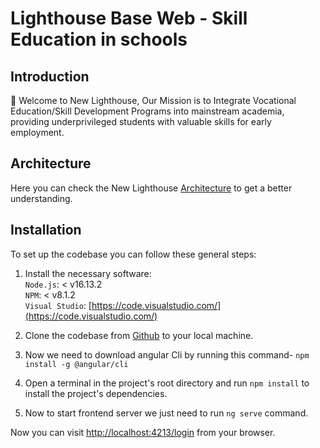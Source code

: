 # Lighthouse Base Web - Skill Education in schools

## Introduction

👋 Welcome to New Lighthouse, Our Mission is to Integrate Vocational Education/Skill Development Programs into mainstream academia, providing underprivileged students with valuable skills for early employment.


## Architecture

Here you can check the New Lighthouse [Architecture](https://docs.google.com/presentation/d/1jgdvISTEu2sPxDKZ6jUHqmb5_ylz20RemXGXS9is2Fk/edit?usp=sharing) to get a better understanding.

## Installation

To set up the codebase you can follow these general steps:

1. Install the necessary software:</br>
   `Node.js`: < v16.13.2 </br>
   `NPM`: < v8.1.2 </br>
   `Visual Studio`: [https://code.visualstudio.com/](https://code.visualstudio.com/)

2. Clone the codebase from [Github](https://github.com/LAHI-Lighthoue/lighthouse-base-web.git)  to your local machine.

3. Now we need to download angular Cli by running this command-
   `npm install -g @angular/cli`

4. Open a terminal in the project's root directory and run
   `npm install` to install the project's dependencies.

5. Now to start frontend server we just need to run `ng serve` command.

Now you can visit [http://localhost:4213/login](http://localhost:4213/login) from your browser.

